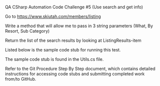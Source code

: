 QA CSharp Automation Code Challenge #5 (Use search and get info)

Go to https://www.skiutah.com/members/listing

Write a method that will allow me to pass in 3 string parameters (What, By Resort, Sub Category)

Return the list of the search results by looking at ListingResults-item

Listed below is the sample code stub for running this test.

The sample code stub is found in the Utils.cs file.

Refer to the Git Procedure Step By Step document, which contains detailed instructions for accessing code stubs and submitting completed work from/to GitHub.
